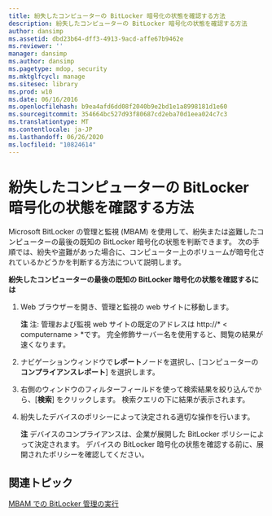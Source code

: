 ```yaml
---
title: 紛失したコンピューターの BitLocker 暗号化の状態を確認する方法
description: 紛失したコンピューターの BitLocker 暗号化の状態を確認する方法
author: dansimp
ms.assetid: dbd23b64-dff3-4913-9acd-affe67b9462e
ms.reviewer: ''
manager: dansimp
ms.author: dansimp
ms.pagetype: mdop, security
ms.mktglfcycl: manage
ms.sitesec: library
ms.prod: w10
ms.date: 06/16/2016
ms.openlocfilehash: b9ea4afd6dd08f2040b9e2bd1e1a8998181d1e60
ms.sourcegitcommit: 354664bc527d93f80687cd2eba70d1eea024c7c3
ms.translationtype: MT
ms.contentlocale: ja-JP
ms.lasthandoff: 06/26/2020
ms.locfileid: "10824614"
---
```

# 紛失したコンピューターの BitLocker 暗号化の状態を確認する方法


Microsoft BitLocker の管理と監視 (MBAM) を使用して、紛失または盗難したコンピューターの最後の既知の BitLocker 暗号化の状態を判断できます。 次の手順では、紛失や盗難があった場合に、コンピューター上のボリュームが暗号化されているかどうかを判断する方法について説明します。

**紛失したコンピューターの最後の既知の BitLocker 暗号化の状態を確認するには**

1.  Web ブラウザーを開き、管理と監視の web サイトに移動します。

    **注** 注: 管理および監視 web サイトの既定のアドレスは http://* &lt; computername &gt; *です。 完全修飾サーバー名を使用すると、閲覧の結果が速くなります。

     

2.  ナビゲーションウィンドウで**レポート**ノードを選択し、[コンピューターの**コンプライアンスレポート**] を選択します。

3.  右側のウィンドウのフィルターフィールドを使って検索結果を絞り込んでから、[**検索**] をクリックします。 検索クエリの下に結果が表示されます。

4.  紛失したデバイスのポリシーによって決定される適切な操作を行います。

    **注** デバイスのコンプライアンスは、企業が展開した BitLocker ポリシーによって決定されます。 デバイスの BitLocker 暗号化の状態を確認する前に、展開されたポリシーを確認してください。

     

## 関連トピック


[MBAM での BitLocker 管理の実行](performing-bitlocker-management-with-mbam-mbam-2.md)

 

 





